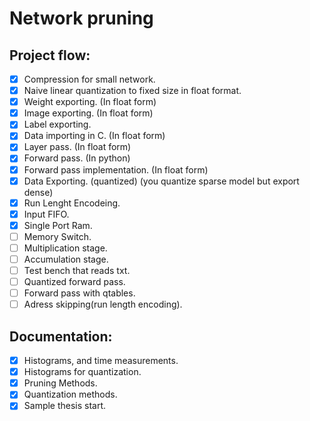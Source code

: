 # Network pruning

## Project flow:

- [X] Compression for small network.
- [X] Naive linear quantization to fixed size in float format.
- [X] Weight exporting. (In float form)
- [X] Image exporting. (In float form)
- [X] Label exporting.
- [X] Data importing in C. (In float form)
- [X] Layer pass. (In float form)
- [X] Forward pass. (In python)
- [X] Forward pass implementation. (In float form)
- [X] Data Exporting. (quantized) (you quantize sparse model but export dense)
- [X] Run Lenght Encodeing.
- [X] Input FIFO.
- [X] Single Port Ram.
- [ ] Memory Switch.
- [ ] Multiplication stage.
- [ ] Accumulation stage.
- [ ] Test bench that reads txt.
- [ ] Quantized forward pass.
- [ ] Forward pass with qtables.
- [ ] Adress skipping(run length encoding).

## Documentation:
- [X] Histograms, and time measurements.
- [X] Histograms for quantization.
- [X] Pruning Methods.
- [X] Quantization methods.
- [X] Sample thesis start.
